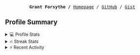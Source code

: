 <p><pre align="center"><strong>Grant Forsythe /</strong> <a href="https://www.grantwforsythe.com/">Homepage</a> / <a href="https://github.com/grantwforsythe">GitHub</a> / <a href="https://gist.github.com/grantwforsythe">Gist</a></pre></p>
 
<h2 align="left">Profile Summary</h2>
<details>
    <summary>💻 Profile Stats</summary>
    <div align="center">
        <img alt="GitHub stats" src="https://github-readme-stats.vercel.app/api?username=grantwforsythe&count_private=true&show_icons=true&hide=stars&border_radius=7&include_all_commits=true&hide_rank=true&custom_title=Grant%27s%20GitHub%20Stats">
        <img alt="Top languages" src="https://github-readme-stats.vercel.app/api/top-langs/?username=grantwforsythe&hide=jupyter+notebook,vim+script&layout=compact&langs_count=6">
    </div>
    <p style="font-size: 11px;" align="center">
        <strong>Note:</strong> Top languages is only a metric of the languages my public code consists of and doesn't reflect experience or skill level.
    </p>
</details>

<details>
    <summary>🔥 Streak Stats</summary>
        <div align="center">
            <img alt="Streak stats" src="https://github-readme-streak-stats.herokuapp.com/?user=grantwforsythe">
        </div>
</details>

 <details>
    <summary>⚡ Recent Activity</summary>
    
  <!--START_SECTION:activity-->
1. ❗ Opened issue [#266](https://github.com/sainnhe/gruvbox-material-vscode/issues/266) in [sainnhe/gruvbox-material-vscode](https://github.com/sainnhe/gruvbox-material-vscode)
2. 🎉 Merged PR [#1](https://github.com/grantwforsythe/fullstackopen/pull/1) in [grantwforsythe/fullstackopen](https://github.com/grantwforsythe/fullstackopen)
3. 💪 Opened PR [#1](https://github.com/grantwforsythe/fullstackopen/pull/1) in [grantwforsythe/fullstackopen](https://github.com/grantwforsythe/fullstackopen)
4. ❗ Opened issue [#328](https://github.com/tsqllint/tsqllint/issues/328) in [tsqllint/tsqllint](https://github.com/tsqllint/tsqllint)
5. 🗣 Commented on [#610](https://github.com/sql-formatter-org/sql-formatter/issues/610#issuecomment-1589835318) in [sql-formatter-org/sql-formatter](https://github.com/sql-formatter-org/sql-formatter)
  <!--END_SECTION:activity-->
    
 </details>
